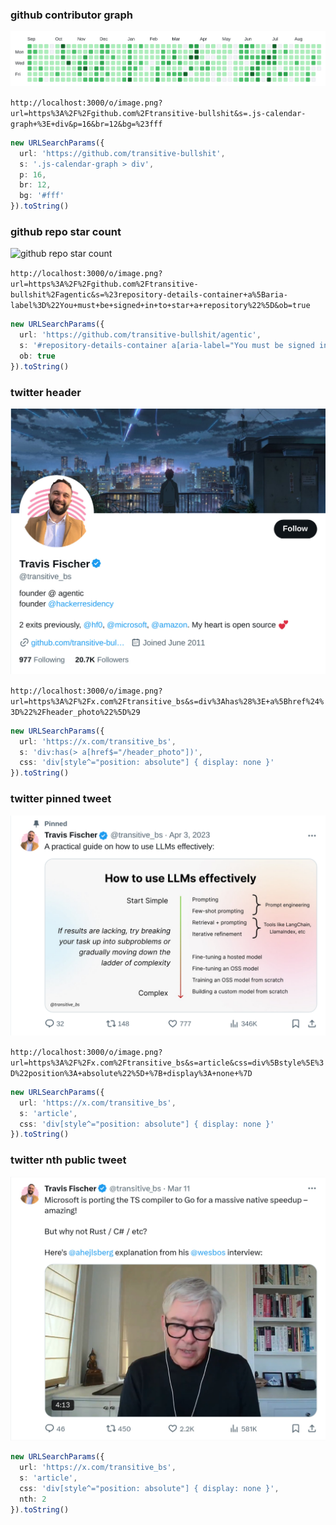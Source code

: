 ### github contributor graph

<img alt="github contributor graph" src="https://raw.githubusercontent.com/transitive-bullshit/my-heart-is-open-source/main/public/github-contribution-graph.png">

`http://localhost:3000/o/image.png?url=https%3A%2F%2Fgithub.com%2Ftransitive-bullshit&s=.js-calendar-graph+%3E+div&p=16&br=12&bg=%23fff`

```ts
new URLSearchParams({
  url: 'https://github.com/transitive-bullshit',
  s: '.js-calendar-graph > div',
  p: 16,
  br: 12,
  bg: '#fff'
}).toString()
```

### github repo star count

<img alt="github repo star count" src="https://raw.githubusercontent.com/transitive-bullshit/my-heart-is-open-source/main/public/github-repo-star-count">

`http://localhost:3000/o/image.png?url=https%3A%2F%2Fgithub.com%2Ftransitive-bullshit%2Fagentic&s=%23repository-details-container+a%5Baria-label%3D%22You+must+be+signed+in+to+star+a+repository%22%5D&ob=true`

```ts
new URLSearchParams({
  url: 'https://github.com/transitive-bullshit/agentic',
  s: '#repository-details-container a[aria-label="You must be signed in to star a repository"]',
  ob: true
}).toString()
```

### twitter header

<img alt="twitter header" src="https://raw.githubusercontent.com/transitive-bullshit/my-heart-is-open-source/main/public/twitter-header.jpg" width="600">

`http://localhost:3000/o/image.png?url=https%3A%2F%2Fx.com%2Ftransitive_bs&s=div%3Ahas%28%3E+a%5Bhref%24%3D%22%2Fheader_photo%22%5D%29`

```ts
new URLSearchParams({
  url: 'https://x.com/transitive_bs',
  s: 'div:has(> a[href$="/header_photo"])',
  css: 'div[style^="position: absolute"] { display: none }'
}).toString()
```

### twitter pinned tweet

<img alt="pinned tweet" src="https://raw.githubusercontent.com/transitive-bullshit/my-heart-is-open-source/main/public/pinned-tweet.png" width="600">

`http://localhost:3000/o/image.png?url=https%3A%2F%2Fx.com%2Ftransitive_bs&s=article&css=div%5Bstyle%5E%3D%22position%3A+absolute%22%5D+%7B+display%3A+none+%7D`

```ts
new URLSearchParams({
  url: 'https://x.com/transitive_bs',
  s: 'article',
  css: 'div[style^="position: absolute"] { display: none }'
}).toString()
```

### twitter nth public tweet

<img alt="twitter-nth-tweet" src="https://raw.githubusercontent.com/transitive-bullshit/my-heart-is-open-source/main/public/twitter-nth-tweet.jpg" width="600">

```ts
new URLSearchParams({
  url: 'https://x.com/transitive_bs',
  s: 'article',
  css: 'div[style^="position: absolute"] { display: none }',
  nth: 2
}).toString()
```
